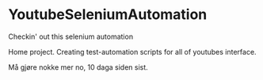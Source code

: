 # YoutubeSeleniumAutomation
Checkin' out this selenium automation

Home project. Creating test-automation scripts for all of youtubes interface.


Må gjøre nokke mer no, 10 daga siden sist.
